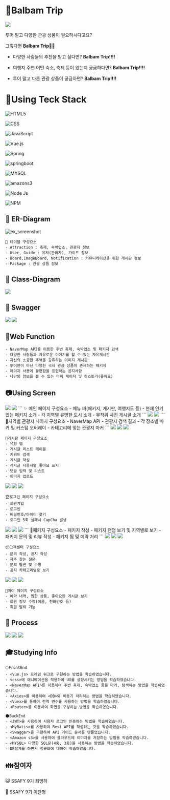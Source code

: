 # 🚶Balbam Trip

<img src="README_IMG/MainPage.png">

투어 말고 다양한 관광 상품이 필요하시다고요?

그렇다면 **Balbam Trip**👋👋

- 다양한 사람들의 추천을 받고 싶다면? **Balbam Trip!!!!**

- 여행지 주변 어떤 숙소, 축제 등이 있는지 궁금하다면? **Balbam Trip!!!!**

- 투어 말고 다른 관광 상품이 궁금하면? **Balbam Trip!!!!**



# 🔨Using Teck Stack
![HTML5](https://img.shields.io/badge/HTML5-E34F26.svg?&style=for-the-badge&logo=HTML5&logoColor=white) 

![CSS](https://img.shields.io/badge/CSS-1572B6.svg?&style=for-the-badge&logo=CSS3&logoColor=white)

![JavaScript](https://img.shields.io/badge/JavaScript-F7DF1E.svg?&style=for-the-badge&logo=JavaScript&logoColor=white)

![Vue.js](https://img.shields.io/badge/vue.js-4FC08D.svg?&style=for-the-badge&logo=vue.js&logoColor=white)

![Spring](https://img.shields.io/badge/Spring-6DB33F.svg?&style=for-the-badge&logo=spring&logoColor=white)

![springboot](https://img.shields.io/badge/springboot-6DB33F.svg?&style=for-the-badge&logo=springboot&logoColor=white)

![MYSQL](https://img.shields.io/badge/mysql-4479A1.svg?&style=for-the-badge&logo=MYSQL&logoColor=white)

![amazons3](https://img.shields.io/badge/amazons3-4053D6.svg?&style=for-the-badge&logo=amazons3&logoColor=white)

![Node Js](https://img.shields.io/badge/node.js-339933.svg?&style=for-the-badge&logo=node.js&logoColor=white)

![NPM](https://img.shields.io/badge/NPM-CB3837.svg?&style=for-the-badge&logo=node.js&logoColor=white)


## 👋 ER-Diagram
![ex_screenshot](https://lab.ssafy.com/cksgud410/balbam_final_seoul_10_lch_cmh/-/raw/master/README_IMG/ER-Diagram.png)

```
💾 테이블 구성요소
- Attraction : 축제, 숙박업소, 관광지 정보
- User, Guide : 유저(관리자), 가이드 정보 
- Board,ImageBoard, Notification : 커뮤니케이션을 위한 게시판 정보
- Package : 관광 상품 정보
```

## 🎈 Class-Diagram
<img src="README_IMG/ClassDiagram.png">

## 🎈 Swagger
<img src="README_IMG/SwaggerContent1.png">
<img src="README_IMG/SwaggerContent2.png">

## 📢Web Function

```
- NaverMap API를 이용한 주변 축제, 숙박업소 및 패키지 검색
- 다양한 사람들과 자유로운 이야기를 할 수 있는 자유게시판
- 자신의 소중한 추억을 공유하는 이미지 게시판
- 투어만이 아닌 다양한 국내 관광 상품이 존재하는 패키지
- 페이지 사용에 불편함을 표현하는 공지사항
- 나만의 정보를 볼 수 있는 마이 페이지 및 히스토리(좋아요)
```


## 📷Using Screen




<img src="README_IMG/MainPageContent1.png">
<img src="README_IMG/MainPageContent2.png">
```
✨ 메인 페이지 구성요소
- 메뉴 바(패키지, 게시판, 여행지도 등)
- 현재 인기있는 패키지 소개
- 각 지역별 유명한 도시 소개
- 무작위 사진 게시글 소개
```

<img src="README_IMG/MapContent1.png">
<img src="README_IMG/MapContent2.png">
```
🎈지역별 관광지 페이지 구성요소
- NaverMap API
- 관광지 검색 결과 
- 각 장소별 마커 및 커스텀 오버레이
- 카테고리에 맞는 관광지 마커
```

<img src="README_IMG/ArticleContent1.png">
<img src="README_IMG/ArticleContent2.png">
<img src="README_IMG/ArticleContent3.png">

```
📃게시판 페이지 구성요소
- 유형 탭
- 게시글 리스트 테이블
- 키워드 검색 
- 게시글 작성
- 게시글 사용자별 좋아요 표시
- 댓글 입력 및 리스트 
- 이미지 업로드
```

<img src="README_IMG/LoginContent1.png">
<img src="README_IMG/LoginContent2.png">
<img src="README_IMG/LoginContent3.png">

```
🏆로그인 페이지 구성요소
- 회원가입
- 로그인
- 비밀번호/아이디 찾기
- 로그인 5회 실패시 CapCha 발생
```
<img src="README_IMG/PackageContent1.png">
<img src="README_IMG/PackageContent2.png">
<img src="README_IMG/PackageContent3.png">
```
👦패키지 구성요소
- 패키지 작성
- 패키지 랜덤 보기 및 지역별로 보기
- 패키지 문의 및 리뷰 작성
- 패키지 찜 및 예약 처리
```
<img src="README_IMG/NotificationContent1.png">
<img src="README_IMG/NotificationContent2.png">
<img src="README_IMG/NotificationContent3.png">

```
📦고객센터 구성요소
- 문의 작성, 공지 작성
- 자주 찾는 질문
- 문의 답변 및 수정
- 공지 카테고리별로 보기
```

<img src="README_IMG/HistoryContent1.png">
<img src="README_IMG/HistoryContent2.png">
<img src="README_IMG/HistoryContent3.png">

```
👷마이 페이지 구성요소
- 예약 내역, 찜한 상품, 좋아요한 게시글 보기
- 회원 정보 수정(이름, 전화번호 등)
- 회원 탈퇴 기능
```
## 🎈 Process
<img src="README_IMG/Process1.png">
<img src="README_IMG/Process2.png">
<img src="README_IMG/Process3.png">

## 🎓Studying Info

```
🌕FrontEnd
- <Vue.js> 프레임 워크로 구현하는 방법을 학습하였습니다.
- <css>에 애니메이션을 적용하여 UX를 상향시키는 방법을 학습하였습니다.
- <NaverMap API>를 이용하여 주변 축제, 숙박업소 등을 마커, 탐색하는 방법을 학습하였습니다.
- <Axios>를 이용하여 <DB>와 비동기 처리하는 방법을 학습하였습니다.
- <Vuex>를 통하여 전역 변수를 사용하는 방법을 학습하였습니다.
- <Router>를 이용하여 화면을 구성하는 방법을 학습하였습니다.
```

```
🌑BackEnd
- <JWT>을 사용하여 사용자 로그인 인증하는 방법을 학습하였습니다.
- <MyBatis>를 사용하여 Rest API를 작성하는 것을 학습하였습니다.
- <Swagger>을 구현하여 API 가이드 문서를 만들었습니다.
- <Amazon s3>를 사용하여 클라우드에 이미지를 저장하는 방법을 학습하였습니다.
- <MYSQL> 다양한 SQL문(4중, 3중)을 사용하는 방법을 학습하였습니다.
- DB설계를 하면서 정규화에 대하여 학습하였습니다.
```

## 👪참여자

😺 SSAFY 9기 최명하

👲 SSAFY 9기 이찬형




